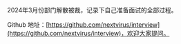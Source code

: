 2024年3月份部门解散被裁，记录下自己准备面试的全部过程。

Github 地址：[https://github.com/nextvirus/interview](https://github.com/nextvirus/interview)，欢迎大家提问。
